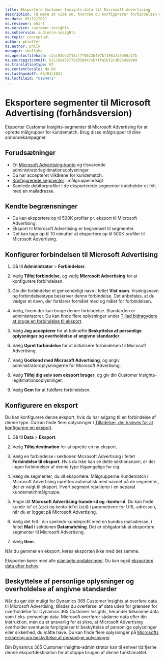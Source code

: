 ```yaml
---
title: Eksportere Customer Insights-data til Microsoft Advertising
description: Få mere at vide om, hvordan du konfigurerer forbindelsen og eksporterer til Microsoft Advertising.
ms.date: 05/12/2021
ms.reviewer: mhart
ms.service: customer-insights
ms.subservice: audience-insights
ms.topic: conceptual
author: pkieffer
ms.author: philk
manager: shellyha
ms.openlocfilehash: c2ac92de2718cf7f0622b407bf198a7a7e50a37b
ms.sourcegitcommit: 831765a55775d358447cb7ffa56f2c3b85459084
ms.translationtype: HT
ms.contentlocale: da-DK
ms.lasthandoff: 06/01/2021
ms.locfileid: "6124471"
---
```

# <a name="export-segments-to-microsoft-advertising-preview"></a>Eksportere segmenter til Microsoft Advertising (forhåndsversion)

Eksporter Customer Insights-segmenter til Microsoft Advertising for at oprette målgrupper for kundematch. Brug disse målgrupper til dine annoncekampagner.

## <a name="prerequisites"></a>Forudsætninger

-   En [Microsoft Advertising-konto](https://ads.microsoft.com/) og tilsvarende administratorlegitimationsoplysninger.
-   Du har accepteret vilkårene for kundematch. 
-   [Konfigurerede segmenter](segments.md) i målgruppeindsigt.
-   Samlede debitorprofiler i de eksporterede segmenter indeholder et felt med en mailadresse.

## <a name="known-limitations"></a>Kendte begrænsninger

- Du kan eksportere op til 500K profiler pr. eksport til Microsoft Advertising.
- Eksport til Microsoft Advertising er begrænset til segmenter.
- Det kan tage op til 10 minutter at eksportere op til 500K profiler til Microsoft Advertising. 


## <a name="set-up-the-connection-to-microsoft-advertising"></a>Konfigurer forbindelsen til Microsoft Advertising

1. Gå til **Administrator** > **Forbindelser**.

1. Vælg **Tilføj forbindelse**, og vælg **Microsoft Advertising** for at konfigurere forbindelsen.

1. Giv din forbindelse et genkendeligt navn i feltet **Vist navn**. Visningsnavn og forbindelsestype beskriver denne forbindelse. Det anbefales, at du vælger et navn, der forklarer formålet med og målet for forbindelsen.

1. Vælg, hvem der kan bruge denne forbindelse. Standarden er administratorer. Du kan finde flere oplysninger under [Tillad bidragydere at bruge en forbindelse til eksport](connections.md#allow-contributors-to-use-a-connection-for-exports).

1. Vælg **Jeg accepterer** for at bekræfte **Beskyttelse af personlige oplysninger og overholdelse af angivne standarder**.

1. Vælg **Opret forbindelse** for at initialisere forbindelsen til Microsoft Advertising.

1. Vælg **Godkend med Microsoft Advertising**, og angiv administratoroplysningerne for Microsoft Advertising.

1. Vælg **Tilføj dig selv som eksport bruger**, og giv din Customer Insights-legitimationsoplysninger.

1. Vælg **Gem** for at fuldføre forbindelsen.

## <a name="configure-an-export"></a>Konfigurere en eksport

Du kan konfigurere denne eksport, hvis du har adgang til en forbindelse af denne type. Du kan finde flere oplysninger i [Tilladelser, der kræves for at konfigurere en eksport](export-destinations.md#set-up-a-new-export).

1. Gå til **Data** > **Eksport**.

1. Vælg **Tilføj destination** for at oprette en ny eksport.

1. Vælg en forbindelse i sektionen Microsoft Advertising i feltet **Forbindelse til eksport**. Hvis du ikke kan se dette sektionsnavn, er der ingen forbindelser af denne type tilgængelige for dig.

1. Vælg de segmenter, du vil eksportere. Målgrupperne Kundematch i Microsoft Advertising oprettes automatisk med navnet på de segmenter, der er valgt til eksport. Hvert segment resulterer i en separat kundematchmålgruppe. 

1. Angiv dit **Microsoft Advertising-kunde-id og -konto-id**. Du kan finde kunde-id' et (`cid`) og konto-id'et (`aid`) i parametrene for URL-adressen, når du er logget på Microsoft Advertising.

1. Vælg det felt i din samlede kundeprofil med en kundes mailadresse, i feltet **Mail** i sektionen **Datamatching**. Det er obligatorisk at eksportere segmenter til Microsoft Advertising.

1. Vælg **Gem**.

Når du gemmer en eksport, køres eksporten ikke med det samme.

Eksporten kører med alle [planlagte opdateringer](system.md#schedule-tab). Du kan også [eksportere data efter behov](export-destinations.md#run-exports-on-demand). 


## <a name="data-privacy-and-compliance"></a>Beskyttelse af personlige oplysninger og overholdelse af angivne standarder

Når du gør det muligt for Dynamics 365 Customer Insights at overføre data til Microsoft Advertising, tillader du overførsel af data uden for grænsen for overholdelse for Dynamics 365 Customer Insights, herunder følsomme data som f.eks. personlige data. Microsoft overfører sådanne data efter din instruktion, men du er ansvarlig for at sikre, at Microsoft Advertising overholder eventuelle forpligtelser til beskyttelse af personlige oplysninger eller sikkerhed, du måtte have. Du kan finde flere oplysninger på [Microsofts erklæring om beskyttelse af personlige oplysninger](https://go.microsoft.com/fwlink/?linkid=396732).

Din Dynamics 365 Customer Insights-administrator kan til enhver tid fjerne denne eksportdestination for at stoppe brugen af denne funktionalitet.
